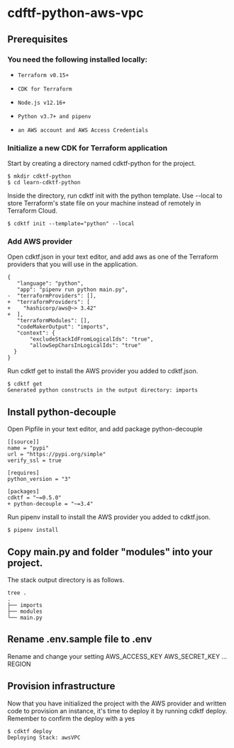 # cdftf-python-aws-vpc
## Prerequisites
### You need the following installed locally:
*     Terraform v0.15+
*     CDK for Terraform
*     Node.js v12.16+
*     Python v3.7+ and pipenv
*     an AWS account and AWS Access Credentials
### Initialize a new CDK for Terraform application

Start by creating a directory named cdktf-python for the project.

```
$ mkdir cdktf-python
$ cd learn-cdktf-python
```
Inside the directory, run cdktf init with the python template. Use --local to store Terraform's state file on your machine instead of remotely in Terraform Cloud.

```
$ cdktf init --template="python" --local
```
### Add AWS provider
Open cdktf.json in your text editor, and add aws as one of the Terraform providers that you will use in the application.
```
{
   "language": "python",
   "app": "pipenv run python main.py",
-  "terraformProviders": [],
+  "terraformProviders": [
+    "hashicorp/aws@~> 3.42"
+  ],
   "terraformModules": [],
   "codeMakerOutput": "imports",
   "context": {
       "excludeStackIdFromLogicalIds": "true",
       "allowSepCharsInLogicalIds": "true"
  } 
}
```
Run cdktf get to install the AWS provider you added to cdktf.json.
```
$ cdktf get
Generated python constructs in the output directory: imports
```
## Install python-decouple 
Open Pipfile in your text editor, and add package python-decouple
```
[[source]]
name = "pypi"
url = "https://pypi.org/simple"
verify_ssl = true

[requires]
python_version = "3"

[packages]
cdktf = "~=0.5.0"
+ python-decouple = "~=3.4"
```
Run pipenv install to install the AWS provider you added to cdktf.json.
```
$ pipenv install
```
## Copy main.py and folder "modules" into your project.
The stack output directory is as follows.
```
tree .
.
├── imports
├── modules
└── main.py
```
## Rename .env.sample file to .env
Rename and change your setting 
AWS_ACCESS_KEY
AWS_SECRET_KEY
...
REGION

## Provision infrastructure
Now that you have initialized the project with the AWS provider and written code to provision an instance, it's time to deploy it by running cdktf deploy. Remember to confirm the deploy with a yes
```
$ cdktf deploy
Deploying Stack: awsVPC
```